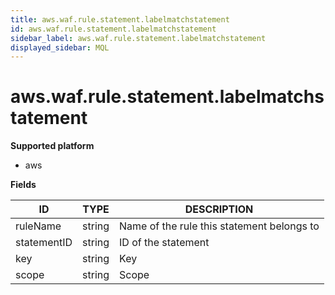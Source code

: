 ```yaml
---
title: aws.waf.rule.statement.labelmatchstatement
id: aws.waf.rule.statement.labelmatchstatement
sidebar_label: aws.waf.rule.statement.labelmatchstatement
displayed_sidebar: MQL
---
```


# aws.waf.rule.statement.labelmatchstatement

**Supported platform**

- aws

**Fields**

| ID          | TYPE   | DESCRIPTION                                |
| ----------- | ------ | ------------------------------------------ |
| ruleName    | string | Name of the rule this statement belongs to |
| statementID | string | ID of the statement                        |
| key         | string | Key                                        |
| scope       | string | Scope                                      |
